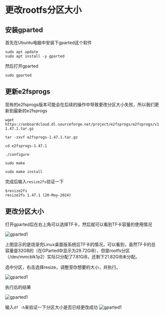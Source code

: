 # 更改rootfs分区大小

## 安装gparted
首先在Ubuntu电脑中安装下gparted这个软件
~~~
sudo apt update
sudo apt install -y gparted
~~~
然后打开gparted
~~~
sudo gparted
~~~

## 更新e2fsprogs
现有的e2fsprogs版本可能会在后续的操作中导致更改分区大小失败，所以我们更新到最新的e2fsprogs
~~~
wget https://onboardcloud.dl.sourceforge.net/project/e2fsprogs/e2fsprogs/v1.47.1/e2fsprogs-1.47.1.tar.gz

tar -zxvf e2fsprogs-1.47.1.tar.gz

cd e2fsprogs-1.47.1

./configure

sudo make

sudo make install
~~~
完成后输入``resize2fs``验证一下
~~~
$resize2fs
resize2fs 1.47.1 (20-May-2024)
~~~
## 更改分区大小
打开gparted后在右上角可以选择TF卡，然后就可以看到TF卡容量的使用情况

![gparted1](/img/pi-one/software/resize/gparted1.png)

上图显示的是烧录完Linux桌面版系统后TF卡的情况，可以看到，虽然TF卡的总容量是32GB的（在GParted中显示为29.72GiB），但是rootfs分区（/dev/mmcblk1p2）实际只分配了7.81GiB，还剩下21.82GiB未分配。

选中分区，右击选择resize，调整至你想要的大小，并执行。

![gparted1](/img/pi-one/software/resize/gparted_resize.png)


执行后的结果

![gparted1](/img/pi-one/software/resize/gpart2.png)


输入``df -h``来验证一下分区大小是否已经更改成功
![gparted1](/img/pi-one/software/resize/df-h.png)


